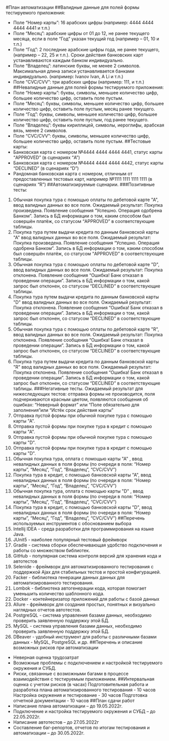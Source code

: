 #План автоматизации
##Валидные данные для полей формы тестируемого приложения:
* Поле “Номер карты”: 16 арабских цифры (например: 4444 4444 4444 4441 и т.п.)
* Поле “Месяц”: арабские цифры от 01 до 12, не ранее текущего месяца, если в поле “Год” указан текущий год (например – 01, 10 и т.п.)
* Поле “Год”: 2 последние арабские цифры года, не ранее текущего, (например – 22, 25 и т.п.). Сроки действия банковских карт устанавливаются каждым банком индивидуально.
* Поле “Владелец”: латинские буквы,  не менее 2 символов. Максимальная длина записи устанавливается банками индивидуально. (например: Ivanov Ivan, A Li и т.п.)
* Поле “CVC/CVV”: три арабских цифры (например: 111, и т.п.)         
##Невалидные данные для полей формы тестируемого приложения:
* Поле “Номер карты”: буквы, символы, меньшее количество цифр, большее количество  цифр, оставить поле пустым.
* Поле “Месяц”: буквы, символы, меньшее количество цифр, большее количество  цифр, оставить поле пустым, месяц ранее текущего.
* Поле “Год”: буквы, символы, меньшее количество цифр, большее количество  цифр, оставить поле пустым, год ранее текущего.
* Поле “Владелец”: буквы кириллицей, символы, иероглифы, арабская вязь, менее 2 символов.
* Поле “CVC/CVV”: буквы, символы, меньшее количество цифр, большее количество  цифр, оставить поле пустым.
##Тестовые карты:
* Банковская карта с номером №4444 4444 4444 4441, статус карты “APPROVED” (в сценариях “A”)
* Банковская карта с номером №4444 4444 4444 4442, статус карты “DECLINED” (в сценариях “D”)
* Рандомная банковская карта с номером, отличным от предоставленных тестовых карт, например №1111 1111 1111 1111 (в сценариях “R”)
##Автоматизируемые сценарии.
###Позитивные тесты:
1. Обычная покупка тура с помощью оплаты по дебетовой карте "А",  ввод валидных данных во все поля.
Ожидаемый результат: Покупка произведена. Появление сообщения “Успешно. Операция одобрена Банком”. Запись в БД информации о том, каким способом был совершён платёж, со статусом “APPROVED” в соответствующие таблицы.
2. Покупка тура путем выдачи кредита по данным банковской карты "А" ввод валидных данных во все поля.
Ожидаемый результат: Покупка произведена. Появление сообщения “Успешно. Операция одобрена Банком”. Запись в БД информации о том, каким способом был совершён платёж, со статусом “APPROVED” в соответствующие таблицы.
3. Обычная покупка тура с помощью оплаты по дебетовой карте "D",  ввод валидных данных во все поля.
Ожидаемый результат: Покупка отклонена. Появление сообщения “Ошибка! Банк отказал в проведении операции”. Запись в БД информации о том, какой запрос был отклонен, со статусом “DECLINED” в соответствующие таблицы.
4. Покупка тура путем выдачи кредита по данным банковской карты "D" ввод валидных данных во все поля.
Ожидаемый результат: Покупка отклонена. Появление сообщения “Ошибка! Банк отказал в проведении операции”. Запись в БД информации о том, какой запрос был отклонен, со статусом “DECLINED” в соответствующие таблицы.
5. Обычная покупка тура с помощью оплаты по дебетовой карте "R",  ввод валидных данных во все поля.
Ожидаемый результат: Покупка отклонена. Появление сообщения “Ошибка! Банк отказал в проведении операции”. Запись в БД информации о том, какой запрос был отклонен, со статусом “DECLINED” в соответствующие таблицы.
6. Покупка тура путем выдачи кредита по данным банковской карты "R" ввод валидных данных во все поля.
Ожидаемый результат: Покупка отклонена. Появление сообщения “Ошибка! Банк отказал в проведении операции”. Запись в БД информации о том, какой запрос был отклонен, со статусом “DECLINED” в соответствующие таблицы.
###Негативные тесты.
Ожидаемый результат для нижеследующих тестов: отправка формы не производится, поля подчеркиваются красным цветом, появляются сообщения об ошибках: “Неверный формат” или “Поле обязательно для заполнения”или “Истёк срок действия карты”
1. Отправка пустой формы при обычной покупке тура с помощью карты "А".
2. Отправка пустой формы при покупке тура в кредит с помощью карты "А".
3. Отправка пустой формы при обычной покупке тура с помощью карты "D".
4. Отправка пустой формы при покупке тура в кредит с помощью карты "D".
5. Обычная покупка тура, оплата с помощью карты "А" , ввод невалидных данных в поля формы (по очереди в поля: “Номер карты”, “Месяц”, “Год”, “Владелец”,  “CVC/CVV”)
6. Покупка тура в кредит, с помощью банковской карты "А", ввод невалидных данных в поля формы (по очереди в поля: “Номер карты”, “Месяц”, “Год”, “Владелец”,  “CVC/CVV”)
7. Обычная покупка тура, оплата с помощью карты "D" , ввод невалидных данных в поля формы (по очереди в поля: “Номер карты”, “Месяц”, “Год”, “Владелец”,  “CVC/CVV”)
8. Покупка тура в кредит, с помощью банковской карты "D", ввод невалидных данных в поля формы (по очереди в поля: “Номер карты”, “Месяц”, “Год”, “Владелец”,  “CVC/CVV”)
##Перечень используемых инструментов с обоснованием выбора
1. Intellij IDEA - среда разработки для программирования на языке Java.
2. JUnit5 - наиболее популярный тестовый фреймворк
3. Gradle - система сборки обеспечивающая удобство подключения и работы со множеством библиотек.
4. GitHub - популярная система контроля версий для хранения кода и автотестов
5. Selenide - фреймворк для автоматизированного тестирования с поддержкой Ajax для стабильных тестов и простой конфигурацией.
6. Facker - библиотека генерации данных данных для автоматизированного тестирования.
7. Lombok - библиотека автогенерации кода, которая помогает уменьшить количество шаблонного кода.
8. Docker - контейнеризатор приложений для работы с базой данных
9. Allure - фреймворк для создания простых, понятных и визуально наглядных отчетов автотестов.
10. PostgreSQL - система управления базами данных, необходимо проверить заявленную поддержку этой БД.
11. MySQL - система управления базами данных, необходимо проверить заявленную поддержку этой БД.
12. DBeaver - удобный инструмент для работы с различными базами данных - MySQL, PostgreSQL и др. 
##Перечень и описание возможных рисков при автоматизации
* Неверная оценка трудозатрат
* Возможные проблемы с подключением и настройкой тестируемого окружения и СУБД.
* Риски, связанные с возможными багами в процессе взаимодействия с тестируемым приложением.
##Интервальная оценка с учетом рисков (в часах)
Подготовительная работа и разработка плана автоматизированного тестирования - 10 часов
Настройка окружения и тестирование - 30 часов
Подготовка отчетной документации - 10 часов
##План сдачи работ
* Написание плана автоматизации – до 19.05.2022г.
* Подключение и настройка тестируемого окружения и СУБД – до 22.05.2022г.
* Написание автотестов – до 27.05.2022г
* Составление баг-репортов, отчетов по итогам тестирования и автоматизации – до 30.05.2022г.
